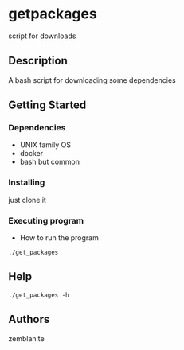 # getpackages
script for downloads 

## Description

A bash script for downloading some dependencies

## Getting Started

### Dependencies

* UNIX family OS
* docker
* bash but common

### Installing

just clone it 

### Executing program

* How to run the program
```
./get_packages
```

## Help

```
./get_packages -h
```

## Authors

zemblanite
